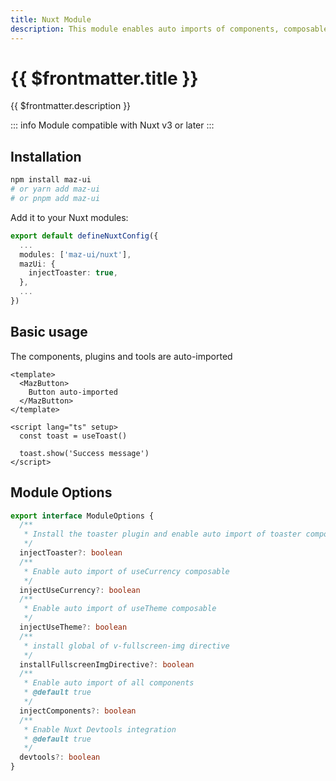 ```yaml
---
title: Nuxt Module
description: This module enables auto imports of components, composables and installs plugins and directives
---
```


<!-- markdownlint-disable MD033 MD025 -->

# {{ $frontmatter.title }}

{{ $frontmatter.description }}

::: info
Module compatible with Nuxt v3 or later
:::

## Installation

<NpmBadge package="maz-ui" />

```bash
npm install maz-ui
# or yarn add maz-ui
# or pnpm add maz-ui
```

Add it to your Nuxt modules:

```ts
export default defineNuxtConfig({
  ...
  modules: ['maz-ui/nuxt'],
  mazUi: {
    injectToaster: true,
  },
  ...
})
```

## Basic usage

The components, plugins and tools are auto-imported

```vue
<template>
  <MazButton>
    Button auto-imported
  </MazButton>
</template>

<script lang="ts" setup>
  const toast = useToast()

  toast.show('Success message')
</script>
```

## Module Options

```ts
export interface ModuleOptions {
  /**
   * Install the toaster plugin and enable auto import of toaster composable
   */
  injectToaster?: boolean
  /**
   * Enable auto import of useCurrency composable
   */
  injectUseCurrency?: boolean
  /**
   * Enable auto import of useTheme composable
   */
  injectUseTheme?: boolean
  /**
   * install global of v-fullscreen-img directive
   */
  installFullscreenImgDirective?: boolean
  /**
   * Enable auto import of all components
   * @default true
   */
  injectComponents?: boolean
  /**
   * Enable Nuxt Devtools integration
   * @default true
   */
  devtools?: boolean
}
```
